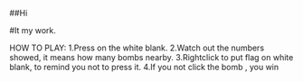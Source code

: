 ##Hi

#It my work.

HOW TO PLAY:
    1.Press on the white blank.
    2.Watch out the numbers showed, it means how many bombs nearby.
    3.Rightclick to put flag on white blank, to remind you not to press it.
    4.If you not click the bomb , you win
   
